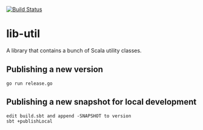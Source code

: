 [![Build Status](https://travis-ci.org/flowcommerce/lib-util.svg?branch=main)](https://travis-ci.com/flowcommerce/lib-util)

# lib-util

A library that contains a bunch of Scala utility classes.

## Publishing a new version

    go run release.go

## Publishing a new snapshot for local development

    edit build.sbt and append -SNAPSHOT to version
    sbt +publishLocal
